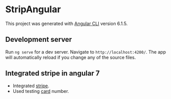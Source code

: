 # StripAngular

This project was generated with [Angular CLI](https://github.com/angular/angular-cli) version 6.1.5.

## Development server

Run `ng serve` for a dev server. Navigate to `http://localhost:4200/`. The app will automatically reload if you change any of the source files.

## Integrated stripe in angular 7

 - Integrated [stripe](<https://stripe.com/docs/stripe-js/elements/quickstart>).
 - Used testing [card](<https://stripe.com/docs/testing>) number.
